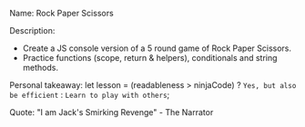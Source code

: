 Name: Rock Paper Scissors

Description: 
- Create a JS console version of a 5 round game of Rock Paper Scissors.
- Practice functions (scope, return & helpers), conditionals and string methods.

Personal takeaway: 
let lesson = (readableness > ninjaCode) ? `Yes, but also be efficient` : `Learn to play with others`;

Quote: "I am Jack's Smirking Revenge" - The Narrator